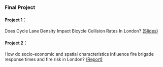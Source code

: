 ### Final Project
#### Project 1：
Does Cycle Lane Density Impact Bicycle Collision Rates In London? [(Slides)](https://github.com/iantsern-twuk/CASA0007_Quantitative-Methods/blob/main/group%20work/presentation/Q3.pdf)
#### Project 2：
How do socio-economic and spatial characteristics influence fire brigade response times and fire risk in London? [(Report)](https://github.com/iantsern-twuk/CASA0007_Quantitative-Methods/blob/main/personal%20work/QM_Assessment%202_23212203.docx.pdf)
